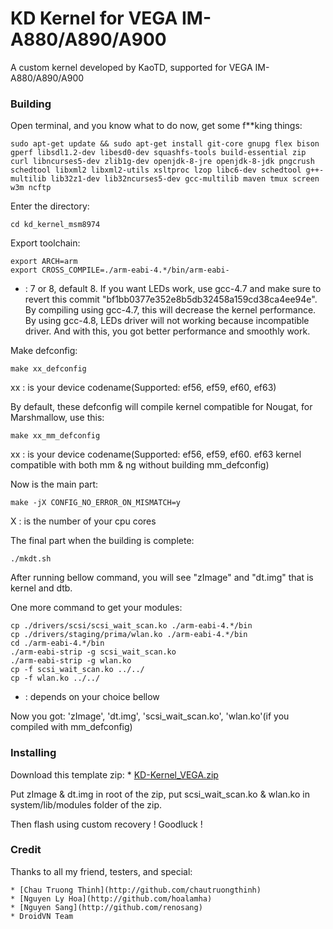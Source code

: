 # KD Kernel for VEGA IM-A880/A890/A900

A custom kernel developed by KaoTD, supported for VEGA IM-A880/A890/A900

### Building

Open terminal, and you know what to do now, get some f**king things:
```
sudo apt-get update && sudo apt-get install git-core gnupg flex bison gperf libsdl1.2-dev libesd0-dev squashfs-tools build-essential zip curl libncurses5-dev zlib1g-dev openjdk-8-jre openjdk-8-jdk pngcrush schedtool libxml2 libxml2-utils xsltproc lzop libc6-dev schedtool g++-multilib lib32z1-dev lib32ncurses5-dev gcc-multilib maven tmux screen w3m ncftp
```


Enter the directory:
```
cd kd_kernel_msm8974
```


Export toolchain:
```
export ARCH=arm
export CROSS_COMPILE=./arm-eabi-4.*/bin/arm-eabi-
```
* : 7 or 8, default 8. If you want LEDs work, use gcc-4.7 and make sure to revert this commit "bf1bb0377e352e8b5db32458a159cd38ca4ee94e". By compiling using gcc-4.7, this will decrease the kernel performance.
By using gcc-4.8, LEDs driver will not working because incompatible driver. And with this, you got better performance and smoothly work.


Make defconfig:
```
make xx_defconfig
```
xx : is your device codename(Supported: ef56, ef59, ef60, ef63)

By default, these defconfig will compile kernel compatible for Nougat, for Marshmallow, use this:
```
make xx_mm_defconfig
```
xx : is your device codename(Supported: ef56, ef59, ef60. ef63 kernel compatible with both mm & ng without building mm_defconfig)


Now is the main part:
```
make -jX CONFIG_NO_ERROR_ON_MISMATCH=y
```
X : is the number of your cpu cores


The final part when the building is complete:
```
./mkdt.sh
```

After running bellow command, you will see "zImage" and "dt.img" that is kernel and dtb.

One more command to get your modules:
```
cp ./drivers/scsi/scsi_wait_scan.ko ./arm-eabi-4.*/bin
cp ./drivers/staging/prima/wlan.ko ./arm-eabi-4.*/bin
cd ./arm-eabi-4.*/bin
./arm-eabi-strip -g scsi_wait_scan.ko
./arm-eabi-strip -g wlan.ko
cp -f scsi_wait_scan.ko ../../
cp -f wlan.ko ../../
```
* : depends on your choice bellow

Now you got: 'zImage', 'dt.img', 'scsi_wait_scan.ko', 'wlan.ko'(if you compiled with mm_defconfig)

### Installing

Download this template zip: * [KD-Kernel_VEGA.zip](https://github.com/KaoTD/kd_kernel_msm8974/blob/master/KD-Kernel_VEGA.zip?raw=true)

Put zImage & dt.img in root of the zip, put scsi_wait_scan.ko & wlan.ko in system/lib/modules folder of the zip.

Then flash using custom recovery ! Goodluck !

### Credit

Thanks to all my friend, testers, and special:
```
* [Chau Truong Thinh](http://github.com/chautruongthinh)
* [Nguyen Ly Hoa](http://github.com/hoalamha)
* [Nguyen Sang](http://github.com/renosang)
* DroidVN Team
```
